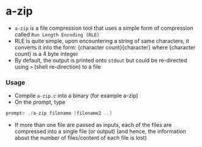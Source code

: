 # a-zip

* `a-zip` is a file compression tool that uses a simple form of compression called `Run Length Encoding (RLE)`
* RLE is quite simple, upon encountering a string of same characters, it converts it into the form: {character count}{character} where {character count} is a 4 byte integer
* By default, the output is printed onto `stdout` but could be re-directed using `>` (shell re-direction) to a file

### Usage
* Compile `a-zip.c` into a binary (for example a-zip)
* On the prompt, type
```C
prompt> ./a-zip filename [filename2 ..]
```
* If more than one file are passed as inputs, each of the files are compressed into a single file (or output) (and hence, the information about the number of files/content of each file is lost) 
